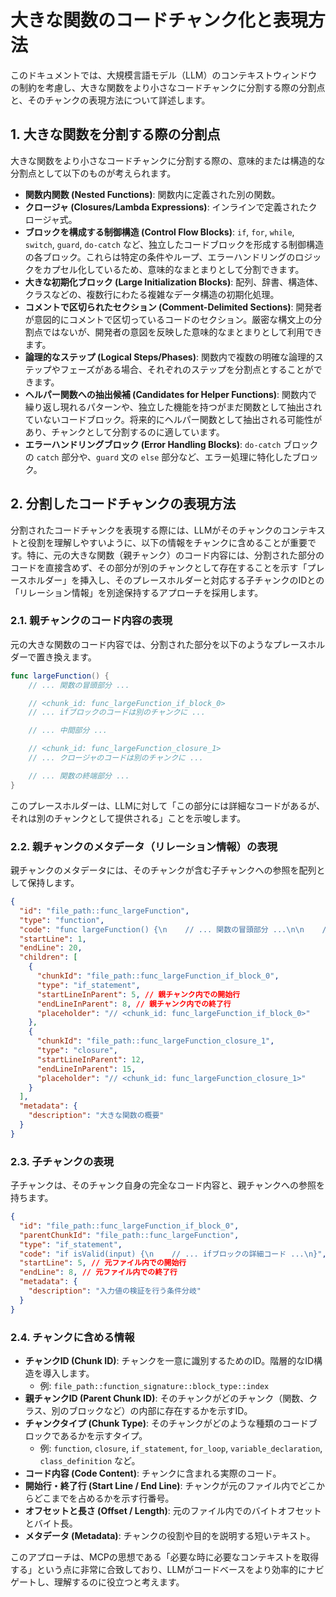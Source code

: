# 大きな関数のコードチャンク化と表現方法

このドキュメントでは、大規模言語モデル（LLM）のコンテキストウィンドウの制約を考慮し、大きな関数をより小さなコードチャンクに分割する際の分割点と、そのチャンクの表現方法について詳述します。

## 1. 大きな関数を分割する際の分割点

大きな関数をより小さなコードチャンクに分割する際の、意味的または構造的な分割点として以下のものが考えられます。

- **関数内関数 (Nested Functions)**: 関数内に定義された別の関数。
- **クロージャ (Closures/Lambda Expressions)**: インラインで定義されたクロージャ式。
- **ブロックを構成する制御構造 (Control Flow Blocks)**: `if`, `for`, `while`, `switch`, `guard`, `do-catch` など、独立したコードブロックを形成する制御構造の各ブロック。これらは特定の条件やループ、エラーハンドリングのロジックをカプセル化しているため、意味的なまとまりとして分割できます。
- **大きな初期化ブロック (Large Initialization Blocks)**: 配列、辞書、構造体、クラスなどの、複数行にわたる複雑なデータ構造の初期化処理。
- **コメントで区切られたセクション (Comment-Delimited Sections)**: 開発者が意図的にコメントで区切っているコードのセクション。厳密な構文上の分割点ではないが、開発者の意図を反映した意味的なまとまりとして利用できます。
- **論理的なステップ (Logical Steps/Phases)**: 関数内で複数の明確な論理的ステップやフェーズがある場合、それぞれのステップを分割点とすることができます。
- **ヘルパー関数への抽出候補 (Candidates for Helper Functions)**: 関数内で繰り返し現れるパターンや、独立した機能を持つがまだ関数として抽出されていないコードブロック。将来的にヘルパー関数として抽出される可能性があり、チャンクとして分割するのに適しています。
- **エラーハンドリングブロック (Error Handling Blocks)**: `do-catch` ブロックの `catch` 部分や、`guard` 文の `else` 部分など、エラー処理に特化したブロック。

## 2. 分割したコードチャンクの表現方法

分割されたコードチャンクを表現する際には、LLMがそのチャンクのコンテキストと役割を理解しやすいように、以下の情報をチャンクに含めることが重要です。特に、元の大きな関数（親チャンク）のコード内容には、分割された部分のコードを直接含めず、その部分が別のチャンクとして存在することを示す「プレースホルダー」を挿入し、そのプレースホルダーと対応する子チャンクのIDとの「リレーション情報」を別途保持するアプローチを採用します。

### 2.1. 親チャンクのコード内容の表現

元の大きな関数のコード内容では、分割された部分を以下のようなプレースホルダーで置き換えます。

```swift
func largeFunction() {
    // ... 関数の冒頭部分 ...

    // <chunk_id: func_largeFunction_if_block_0>
    // ... ifブロックのコードは別のチャンクに ...

    // ... 中間部分 ...

    // <chunk_id: func_largeFunction_closure_1>
    // ... クロージャのコードは別のチャンクに ...

    // ... 関数の終端部分 ...
}
```

このプレースホルダーは、LLMに対して「この部分には詳細なコードがあるが、それは別のチャンクとして提供される」ことを示唆します。

### 2.2. 親チャンクのメタデータ（リレーション情報）の表現

親チャンクのメタデータには、そのチャンクが含む子チャンクへの参照を配列として保持します。

```json
{
  "id": "file_path::func_largeFunction",
  "type": "function",
  "code": "func largeFunction() {\n    // ... 関数の冒頭部分 ...\n\n    // <chunk_id: func_largeFunction_if_block_0>\n\n    // ... 中間部分 ...\n\n    // <chunk_id: func_largeFunction_closure_1>\n\n    // ... 関数の終端部分 ...\n}",
  "startLine": 1,
  "endLine": 20,
  "children": [
    {
      "chunkId": "file_path::func_largeFunction_if_block_0",
      "type": "if_statement",
      "startLineInParent": 5, // 親チャンク内での開始行
      "endLineInParent": 8, // 親チャンク内での終了行
      "placeholder": "// <chunk_id: func_largeFunction_if_block_0>"
    },
    {
      "chunkId": "file_path::func_largeFunction_closure_1",
      "type": "closure",
      "startLineInParent": 12,
      "endLineInParent": 15,
      "placeholder": "// <chunk_id: func_largeFunction_closure_1>"
    }
  ],
  "metadata": {
    "description": "大きな関数の概要"
  }
}
```

### 2.3. 子チャンクの表現

子チャンクは、そのチャンク自身の完全なコード内容と、親チャンクへの参照を持ちます。

```json
{
  "id": "file_path::func_largeFunction_if_block_0",
  "parentChunkId": "file_path::func_largeFunction",
  "type": "if_statement",
  "code": "if isValid(input) {\n    // ... ifブロックの詳細コード ...\n}",
  "startLine": 5, // 元ファイル内での開始行
  "endLine": 8, // 元ファイル内での終了行
  "metadata": {
    "description": "入力値の検証を行う条件分岐"
  }
}
```

### 2.4. チャンクに含める情報

- **チャンクID (Chunk ID)**: チャンクを一意に識別するためのID。階層的なID構造を導入します。
  - 例: `file_path::function_signature::block_type::index`
- **親チャンクID (Parent Chunk ID)**: そのチャンクがどのチャンク（関数、クラス、別のブロックなど）の内部に存在するかを示すID。
- **チャンクタイプ (Chunk Type)**: そのチャンクがどのような種類のコードブロックであるかを示すタイプ。
  - 例: `function`, `closure`, `if_statement`, `for_loop`, `variable_declaration`, `class_definition` など。
- **コード内容 (Code Content)**: チャンクに含まれる実際のコード。
- **開始行・終了行 (Start Line / End Line)**: チャンクが元のファイル内でどこからどこまでを占めるかを示す行番号。
- **オフセットと長さ (Offset / Length)**: 元のファイル内でのバイトオフセットとバイト長。
- **メタデータ (Metadata)**: チャンクの役割や目的を説明する短いテキスト。

このアプローチは、MCPの思想である「必要な時に必要なコンテキストを取得する」という点に非常に合致しており、LLMがコードベースをより効率的にナビゲートし、理解するのに役立つと考えます。
